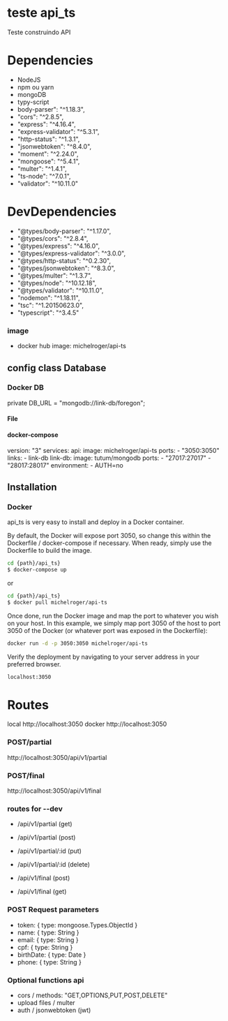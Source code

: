 # teste api_ts

Teste construindo API

# Dependencies

- NodeJS
- npm ou yarn
- mongoDB
- typy-script
- body-parser": "^1.18.3",
- "cors": "^2.8.5",
- "express": "^4.16.4",
- "express-validator": "^5.3.1",
- "http-status": "^1.3.1",
- "jsonwebtoken": "^8.4.0",
- "moment": "^2.24.0",
- "mongoose": "^5.4.1",
- "multer": "^1.4.1",
- "ts-node": "^7.0.1",
- "validator": "^10.11.0"

# DevDependencies

- "@types/body-parser": "^1.17.0",
- "@types/cors": "^2.8.4",
- "@types/express": "^4.16.0",
- "@types/express-validator": "^3.0.0",
- "@types/http-status": "^0.2.30",
- "@types/jsonwebtoken": "^8.3.0",
- "@types/multer": "^1.3.7",
- "@types/node": "^10.12.18",
- "@types/validator": "^10.11.0",
- "nodemon": "^1.18.11",
- "tsc": "^1.20150623.0",
- "typescript": "^3.4.5"



### image

- docker hub
image: michelroger/api-ts


## config class Database

### Docker DB

private DB_URL = "mongodb://link-db/foregon";

#### File
#### docker-compose

version: "3"
services:
api:
image: michelroger/api-ts
ports: - "3050:3050"
links: - link-db
link-db:
image: tutum/mongodb
ports: - "27017:27017" - "28017:28017"
environment: - AUTH=no

## Installation
### Docker

api_ts is very easy to install and deploy in a Docker container.

By default, the Docker will expose port 3050, so change this within the Dockerfile / docker-compose if necessary. When ready, simply use the Dockerfile to build the image.

```sh
cd {path}/api_ts}
$ docker-compose up
```

or

```sh
cd {path}/api_ts}
$ docker pull michelroger/api-ts
```


Once done, run the Docker image and map the port to whatever you wish on your host. In this example, we simply map port 3050 of the host to port 3050 of the Docker (or whatever port was exposed in the Dockerfile):

```sh
docker run -d -p 3050:3050 michelroger/api-ts
```

Verify the deployment by navigating to your server address in your preferred browser.

```sh
localhost:3050
```

# Routes

local
http://localhost:3050
docker
http://localhost:3050

### POST/partial

http://localhost:3050/api/v1/partial

### POST/final

http://localhost:3050/api/v1/final

### routes for --dev

- /api/v1/partial (get)
- /api/v1/partial (post)
- /api/v1/partial/:id (put)
- /api/v1/partial/:id (delete)

- /api/v1/final (post)
- /api/v1/final (get)

### POST Request parameters

- token: { type: mongoose.Types.ObjectId }
- name: { type: String }
- email: { type: String }
- cpf: { type: String }
- birthDate: { type: Date }
- phone: { type: String } 

### Optional functions api

- cors / methods: "GET,OPTIONS,PUT,POST,DELETE"
- upload files / multer
- auth / jsonwebtoken (jwt)
